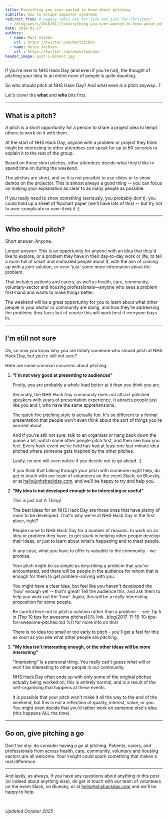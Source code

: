 ```yaml
---
title: Everything you ever wanted to know about pitching
subtitle: How to escape imposter syndrome
redirect_from: # Legacy "URLs are for life not just for Christmas"
  - /blog/posts/2018/01/17/everything-you-ever-wanted-to-know-about-pitching
date: 2018-01-17
authors:
  - name: Matt Stibbs
    url : https://twitter.com/MattStibbs
  - name: Helen Jackson
    url : https://twitter.com/deckofpandas
header_image: post-1-banner.jpg
---
```


If you're new to NHS Hack Day (and even if you're not), the thought of pitching your idea to an entire room of people is quite daunting.

So who should pitch at NHS Hack Day? And what even *is* a pitch anyway...?

Let's cover the **what** and **who** bits first.

------

## What is a pitch?

A pitch is a short opportunity for a person to share a project idea to tempt others to work on it with them.

At the start of NHS Hack Day, anyone with a problem or project they think might be interesting to other attendees can speak for up to 60 seconds to explain it to the rest of the group.

Based on these short pitches, other attendees decide what they’d like to spend time on during the weekend.

The pitches are short, and so it is not possible to use slides or to show demos on the projector. This is almost always a good thing -- you can focus on making your explanation as clear to as many people as possible.

If you really need to show something (seriously, you probably don't), you could hold up a sheet of flipchart paper (we’ll have lots of this) -- but try not to over-complicate or over-think it :)

------

## Who should pitch?

Short answer: Anyone.

Longer answer: This is an opportunity for anyone with an idea that they'd like to explore, or a problem they have in their day-to-day work or life, to tell a room full of smart and motivated people about it, with the aim of coming up with a joint solution, or even 'just' some more information about the problem.

That includes patients and carers, as well as health, care, community, voluntary-sector and housing professionals—anyone who sees a problem first-hand and wants to make things better.

The weekend will be a great opportunity for you to learn about what other people in your sector or community are doing, and how they’re addressing the problems they face; but of course this will work best if everyone buys in.<br>

------

## I'm still not sure

Ok, so now you know why you are *totally* someone who should pitch at NHS Hack Day, but you're still not sure?

Here are some common concerns about pitching:

1. **"I'm not very good at presenting to audiences"**

   Firstly, you are probably a whole load better at it than you think you are.

   Secondly, the NHS Hack Day community does not attract polished speakers with years of presentation experience. It attracts people just like you and I, who have the same apprehensions.

   The quick-fire pitching style is actually fun. It's so different to a formal presentation that people won't even think about the sort of things you're worried about.

   And if you're still not sure: talk to an organiser or hang back down the queue a bit, watch some other people pitch first, and then see how you feel. Every hack event we've held has had at least one last-minute idea pitched where someone gets inspired by the other pitches.

   Lastly, no one will even notice if you decide not to go ahead. :)

   If you think that talking through your pitch with someone might help, do get in touch with our team of volunteers on the event Slack, on Bluesky, or at <hello@nhshackday.com>, and we'll be happy to try and help you.


2. **"My idea is not developed enough to be interesting or useful"**

   This is just not A Thing! 

   The best ideas for an NHS Hack Day are those ones that have plenty of room to be developed. That's why we're at NHS Hack Day in the first place, right?

   People come to NHS Hack Day for a number of reasons: to work on an idea or problem they have, to get stuck in helping other people develop their ideas, or just to learn about what's happening and to meet people. 

   In any case, what you have to offer is valuable to the community - we promise.

   Your pitch might be as simple as describing a problem that you've encountered, and there will be people in the audience for whom that is enough for them to get problem-solving with you.

   You might have a clear idea, but feel like you haven't developed the 'how' enough yet -- that's great! Tell the audience this, and ask them to help you work out the 'how'. Again, this will be a really interesting proposition for some people.

   Be careful here not to pitch a solution rather than a problem -- see Tip 5 in [Top 10 tips for awesome pitches]({% link _blog/2017-11-15-10-tips-for-awesome-pitches.md %}) for more info on this!

   There is no idea too small or too early to pitch - you'll get a feel for this as soon as you see what other people are pitching.

3. **"My idea isn't interesting enough, or the other ideas will be more interesting"**

   "Interesting" is a personal thing. You really can't guess what will or won't be interesting to other people in our community.

   NHS Hack Day often ends up with only some of the original pitches actually being worked on; this is entirely normal, and is a result of the self-organising that happens at these events. 

   It is possible that your pitch won't make it all the way to the end of the weekend, but this is not a reflection of quality, interest, value, or you. You might even decide that you'd rather work on someone else's idea (this happens ALL the time).

------

## Go on, give pitching a go

Don’t be shy: do consider having a go at pitching. Patients, carers, and professionals from across health, care, community, voluntary and housing sectors are all welcome. Your insight could spark something that makes a real difference.

------

And lastly, as always, if you have any questions about anything in this post (or indeed about anything else), do get in touch with our team of volunteers on the event Slack, on Bluesky, or at <hello@nhshackday.com> and we'll be happy to help.

<br>

_Updated October 2025_
